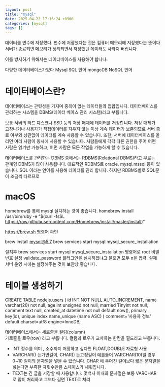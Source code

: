 ```yaml
---
layout: post
title: "mysql"
date: 2025-04-22 17:16:24 +0900
categories: [mysql]
tags: []
---
```


데이터를 변수에 저장했다.
변수에 저장했다는 것은 컴퓨터 메모리에 저장했다는 뜻이다
서버가 종료되면 메모리가 정리되면서 저장했던 데이터도 사라져 버립니다.

이를 방지하기 위해서는 데이터베이스를 사용해야 합니다.

다양한 데이터베이스가있다
Mysql SQL 언어
mongoDB NoSQL 언어

# 데이터베이스란?

데이터베이스는 관련성을 가지며 중복이 없는 데이터들의 집합입니다.
데이터베이스를 관리하는 시스템을 DBMS(데이터 베이스 관리 시스템)라고 부릅니다.

보통 서버의 하드 디스크나 SSD 등의 저장 매체에 데이터를 저장합니다.
저장 매체가 고장나거나 사용자가 직접데이터를 지우지 않는 이상 계속 데이터가 보존되므로 서버 종료 여부와 상관없이 데이터를 계속 사용할 수 있습니다.
또한, 서버에 데이터베이스를 올리면 여러 사람이 동시에 사용할 수 있습니다. 사람들에게 각각 다른 권한을 주어 어떤 사람은 읽기만 가능하고, 어떤 사람은 모든 작업을 가능하게 할 수 있습니다.

데이터베이스를 관리한는 DBMS 중에서는 RDBMS(Relational DBMS)라고 부르는 관계형 DBMS가 많이 사용됩니다.
대표적인 RDBMS로 oracle. mysql.mssql 등이 있습니다.
SQL 이라는 언어를 사용해 데이터를 관리 합니다.
하지만 RDBMS별로 SQL문이 조금씩 다르므로

# macOS

homebrew를 통해 mysql 설치하는 것이 좋습니다.
homebrew install
/usr/bin/ruby -e "$(curl -fsSL https://raw.githubusercontent.com/Homebrew/install/master/install)"

https://brew.sh
명령어 확인

brew install mysql@5.7
brew services start mysql
mysql_secure_installation

설치후 brew services start mysql
mysql_secure_installation
명령어로 root 비밀번호 설정
validate_password 플러그인을 설치하겠냐고 물으면 모두 n을 입력. 실제 서버 운영 시에는 설정해주는 것이 보안상 좋습니다.

# 테이블 생성하기

CREATE TABLE nodejs.users (
id INT NOT NULL AUTO_INCREMENT,
name varchar(20) not null,
age int unsigned not null,
married Tinyint not null,
comment text null,
created_at datetime not null default now(),
primary key(id),
unique index name_unique (name ASC)
)
comment='사용자 정보'
default charset=utf8
engine=InnoDB;

데이터베이스에서는 세로줄을 컬럼(column)  
가로줄을 로우(row) 라고 부릅니다.
컬럼과 로우가 교차하는 한칸을 필드라고 부릅니다.

- INT 정수를 의미 , 소수까지 저장하고 싶다면 FLOAT,DOUBLE 자료형 사용
- VARCHAR() 는가변길이, CHAR() 는고정길이 예를들어 VARCHAR(10)일 경우 0~10 길이의 문자열을 넣을 수 있습니다. CHAR 에 주어진 길이보다 짧은 문자열을 넣는다면 부족한 자릿수만큼 스페이스가 채워집니다.
- TEXT는 긴 글을 저장할 때 사용합니다. 몇백자 이내의 문자열은 보통 VARCHAR 로 많이 처리하고 그보다 길면 TEXT로 처리
